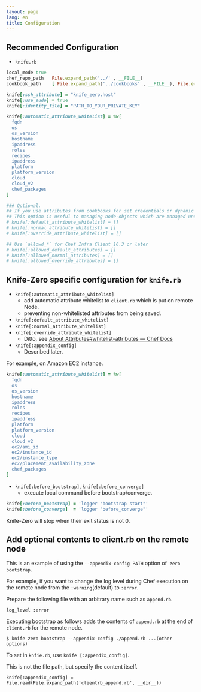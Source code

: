 ```yaml
---
layout: page
lang: en
title: Configuration
---
```


## Recommended Configuration

- `knife.rb`

```ruby
local_mode true
chef_repo_path   File.expand_path('../' , __FILE__)
cookbook_path    [ File.expand_path('../cookbooks' , __FILE__), File.expand_path('../site-cookbooks' , __FILE__)]

knife[:ssh_attribute] = "knife_zero.host"
knife[:use_sudo] = true
knife[:identity_file] = "PATH_TO_YOUR_PRIVATE_KEY"

knife[:automatic_attribute_whitelist] = %w[
  fqdn
  os
  os_version
  hostname
  ipaddress
  roles
  recipes
  ipaddress
  platform
  platform_version
  cloud
  cloud_v2
  chef_packages
]

### Optional.
## If you use attributes from cookbooks for set credentials or dynamic values.
## This option is useful to managing node-objects which are managed under version controle systems(e.g git).
# knife[:default_attribute_whitelist] = []
# knife[:normal_attribute_whitelist] = []
# knife[:override_attribute_whitelist] = []

## Use `allowd_*` for Chef Infra Client 16.3 or later
# knife[:allowed_default_attributes] = []
# knife[:allowed_normal_attributes] = []
# knife[:allowed_override_attributes] = []
```


## Knife-Zero specific configuration for `knife.rb`

- `knife[:automatic_attribute_whitelist]`
    - add automatic attribute whitelist to `client.rb` which is put on remote Node.
    - preventing non-whitelisted attributes from being saved.
- `knife[:default_attribute_whitelist]`
- `knife[:normal_attribute_whitelist]`
- `knife[:override_attribute_whitelist]`
    - Ditto, see [About Attributes#whitelist-attributes — Chef Docs](https://docs.chef.io/attributes.html#whitelist-attributes)
- `knife[:appendix_config]`
  - Described later.

For example, on Amazon EC2 instance.

```ruby
knife[:automatic_attribute_whitelist] = %w[
  fqdn
  os
  os_version
  hostname
  ipaddress
  roles
  recipes
  ipaddress
  platform
  platform_version
  cloud
  cloud_v2
  ec2/ami_id
  ec2/instance_id
  ec2/instance_type
  ec2/placement_availability_zone
  chef_packages
]
```

- `knife[:before_bootstrap]`, `knife[:before_converge]`
    - execute local command before bootstrap/converge.

```ruby
knife[:before_bootstrap] = 'logger "bootstrap start"'
knife[:before_converge]  = 'logger "before_converge"'
```

Knife-Zero will stop when their exit status is not 0.


## Add optional contents to client.rb on the remote node

This is an example of using the `--appendix-config PATH` option of` zero bootstrap`.

For example, if you want to change the log level during Chef execution on the remote node from the `:warning`(default) to `:error`.

Prepare the following file with an arbitrary name such as `append.rb`.

```
log_level :error
```

Executing bootstrap as follows adds the contents of `append.rb` at the end of `client.rb` for the remote node.

```
$ knife zero bootstrap --appendix-config ./append.rb ...(other options)
```

To set in `knfie.rb`, use `knife [:appendix_config]`.

This is not the file path, but specify the content itself.
```
knife[:appendix_config] = File.read(File.expand_path('clientrb_append.rb', __dir__))
```
